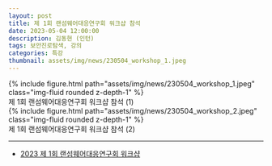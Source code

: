 ```yaml
---
layout: post
title: 제 1회 랜섬웨어대응연구회 워크샵 참석
date: 2023-05-04 12:00:00
description: 김동현 (인턴)
tags: 보안진로탐색, 강의
categories: 특강
thumbnail: assets/img/news/230504_workshop_1.jpeg
---
```


<div class="row mt-3">
    <div class="col-sm mt-3 mt-md-0">
        {% include figure.html path="assets/img/news/230504_workshop_1.jpeg" class="img-fluid rounded z-depth-1" %}
    </div>
</div>
<div class="caption">
    제 1회 랜섬웨어대응연구회 워크샵 참석 (1)
</div>

<div class="row mt-3">
    <div class="col-sm mt-3 mt-md-0">
        {% include figure.html path="assets/img/news/230504_workshop_2.jpeg" class="img-fluid rounded z-depth-1" %}
    </div>
</div>
<div class="caption">
    제 1회 랜섬웨어대응연구회 워크샵 참석 (2)
</div>


<hr>

- [2023 제 1회 랜섬웨어대응연구회 워크샵](https://kiisc.or.kr/bbs/pe/article/2634)
